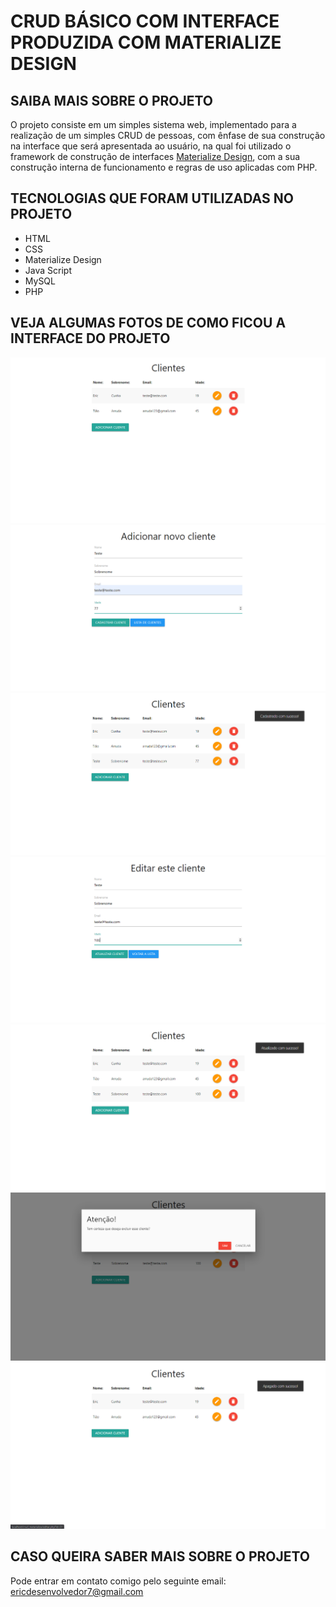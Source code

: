 # CRUD BÁSICO COM INTERFACE PRODUZIDA COM MATERIALIZE DESIGN

## SAIBA MAIS SOBRE O PROJETO

O projeto consiste em um simples sistema web, implementado para a realização de um simples CRUD de pessoas, com ênfase de sua construção na interface que será apresentada ao usuário, na qual foi utilizado o framework de construção de interfaces [Materialize Design](https://materializecss.com/), com a sua construção interna de funcionamento e regras de uso aplicadas com PHP.

## TECNOLOGIAS QUE FORAM UTILIZADAS NO PROJETO
* HTML
* CSS
* Materialize Design
* Java Script
* MySQL
* PHP

## VEJA ALGUMAS FOTOS DE COMO FICOU A INTERFACE DO PROJETO

![Print 1 da aplicação](https://github.com/ericrodriguesfer/utilities-readme/blob/master/crud-materialize/img-1.png)
![Print 2 da aplicação](https://github.com/ericrodriguesfer/utilities-readme/blob/master/crud-materialize/img-2.png)
![Print 3 da aplicação](https://github.com/ericrodriguesfer/utilities-readme/blob/master/crud-materialize/img-3.png)
![Print 4 da aplicação](https://github.com/ericrodriguesfer/utilities-readme/blob/master/crud-materialize/img-4.png)
![Print 5 da aplicação](https://github.com/ericrodriguesfer/utilities-readme/blob/master/crud-materialize/img-5.png)
![Print 6 da aplicação](https://github.com/ericrodriguesfer/utilities-readme/blob/master/crud-materialize/img-6.png)
![Print 7 da aplicação](https://github.com/ericrodriguesfer/utilities-readme/blob/master/crud-materialize/img-7.png)

## CASO QUEIRA SABER MAIS SOBRE O PROJETO

Pode entrar em contato comigo pelo seguinte email: ericdesenvolvedor7@gmail.com
